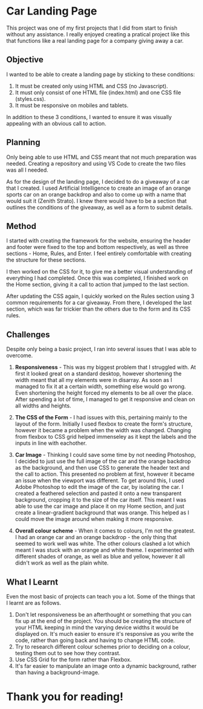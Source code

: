 # Car Landing Page

This project was one of my first projects that I did from start to finish without any assistance. I really enjoyed creating a pratical project like this that functions like a real landing page for a company giving away a car.

## Objective

I wanted to be able to create a landing page by sticking to these conditions:

1. It must be created only using HTML and CSS (no Javascript).
2. It must only consist of one HTML file (index.html) and one CSS file (styles.css).
3. It must be responsive on mobiles and tablets.

In addition to these 3 conditions, I wanted to ensure it was visually appealing with an obvious call to action.

## Planning

Only being able to use HTML and CSS meant that not much preparation was needed. Creating a repository and using VS Code to create the two files was all I needed.

As for the design of the landing page, I decided to do a giveaway of a car that I created. I used Artificial Intelligence to create an image of an orange sports car on an orange backdrop and also to come up with a name that would suit it (Zenith Strato). I knew there would have to be a section that outlines the conditions of the giveaway, as well as a form to submit details.

## Method

I started with creating the framework for the website, ensuring the header and footer were fixed to the top and bottom respectively, as well as three sections - Home, Rules, and Enter. I feel entirely comfortable with creating the structure for these sections.

I then worked on the CSS for it, to give me a better visual understanding of everything I had completed. Once this was completed, I finished work on the Home section, giving it a call to action that jumped to the last section.

After updating the CSS again, I quickly worked on the Rules section using 3 common requirements for a car giveaway. From there, I developed the last section, which was far trickier than the others due to the form and its CSS rules.

## Challenges

Despite only being a basic project, I ran into several issues that I was able to overcome.

1. **Responsiveness** - This was my biggest problem that I struggled with. At first it looked great on a standard desktop, however shortening the width meant that all my elements were in disarray. As soon as I managed to fix it at a certain width, something else would go wrong. Even shortening the height forced my elements to be all over the place. After spending a lot of time, I managed to get it responsive and clean on all widths and heights.

2. **The CSS of the Form** - I had issues with this, pertaining mainly to the layout of the form. Initially I used flexbox to create the form's structure, however it became a problem when the width was changed. Changing from flexbox to CSS grid helped immenseley as it kept the labels and the inputs in line with eachother.

3. **Car Image** - Thinking I could save some time by not needing Photoshop, I decided to just use the full image of the car and the orange backdrop as the background, and then use CSS to generate the header text and the call to action. This presented no problem at first, however it became an issue when the viewport was different. To get around this, I used Adobe Photoshop to edit the image of the car, by isolating the car. I created a feathered selection and pasted it onto a new transparent background, cropping it to the size of the car itself. This meant I was able to use the car image and place it on my Home section, and just create a linear-gradient background that was orange. This helped as I could move the image around when making it more responsive.

4. **Overall colour scheme** - When it comes to colours, I'm not the greatest. I had an orange car and an orange backdrop - the only thing that seemed to work well was white. The other colours clashed a lot which meant I was stuck with an orange and white theme. I experimented with different shades of orange, as well as blue and yellow, however it all didn't work as well as the plain white.

## What I Learnt 

Even the most basic of projects can teach you a lot. Some of the things that I learnt are as follows.

1. Don't let responsiveness be an afterthought or something that you can fix up at the end of the project. You should be creating the structure of your HTML keeping in mind the varying device widths it would be displayed on. It's much easier to ensure it's responsive as you write the code, rather than going back and having to change HTML code.
2. Try to research different colour schemes prior to deciding on a colour, testing them out to see how they contrast.
3. Use CSS Grid for the form rather than Flexbox.
4. It's far easier to manipulate an image onto a dynamic background, rather than having a background-image.


# Thank you for reading!